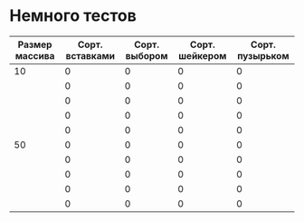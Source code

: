 # Немного тестов  
| Размер массива | Сорт. вставками    | Сорт. выбором    | Сорт. шейкером    | Сорт. пузырьком    |
|----------------|--------------------|------------------|-------------------|--------------------| 
| 10             | 0                  | 0                | 0                 | 0                  |
|                | 0                  | 0                | 0                 | 0                  |
|                | 0                  | 0                | 0                 | 0                  |
|                | 0                  | 0                | 0                 | 0                  |
|                | 0                  | 0                | 0                 | 0                  |
| 50             | 0                  | 0                | 0                 | 0                  |
|                | 0                  | 0                | 0                 | 0                  |
|                | 0                  | 0                | 0                 | 0                  |
|                | 0                  | 0                | 0                 | 0                  |
|                | 0                  | 0                | 0                 | 0                  |
